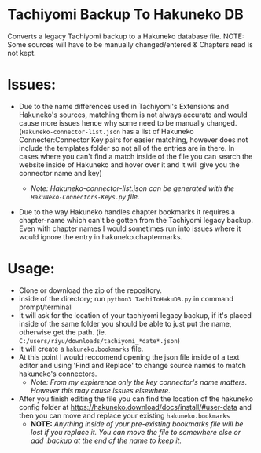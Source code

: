 # Tachiyomi Backup To Hakuneko DB
Converts a legacy Tachiyomi backup to a Hakuneko database file. NOTE: Some sources will have to be manually changed/entered &amp; Chapters read is not kept.

# Issues:
- Due to the name differences used in Tachiyomi's Extensions and Hakuneko's sources, matching them is not always accurate and would cause more issues hence why some need to be manually changed. (`Hakuneko-connector-list.json` has a list of Hakuneko Connecter:Connector Key pairs for easier matching, however does not include the templates folder so not all of the entries are in there. In cases where you can't find a match inside of the file you can search the website inside of Hakuneko and hover over it and it will give you the connector name and key)
  - *Note: Hakuneko-connector-list.json can be generated with the `HakuNeko-Connectors-Keys.py` file.*

- Due to the way Hakuneko handles chapter bookmarks it requires a chapter-name which can't be gotten from the Tachiyomi legacy backup. Even with chapter names I would sometimes run into issues where it would ignore the entry in hakuneko.chaptermarks.

# Usage:
- Clone or download the zip of the repository.
- inside of the directory; run `python3 TachiToHakuDB.py` in command prompt/terminal
- It will ask for the location of your tachiyomi legacy backup, if it's placed inside of the same folder you should be able to just put the name, otherwise get the path. (ie. `C:/users/riyu/downloads/tachiyomi_*date*.json`)
- It will create a `hakuneko.bookmarks` file.
- At this point I would reccomend opening the json file inside of a text editor and using 'Find and Replace' to change source names to match hakuneko's connectors.
  - *Note: From my expierence only the key connector's name matters. However this may cause issues elsewhere.*
- After you finish editing the file you can find the location of the hakuneko config folder at https://hakuneko.download/docs/install/#user-data and then you can move and replace your existing `hakuneko.bookmarks`
  - **NOTE:** *Anything inside of your pre-existing bookmarks file will be lost if you replace it. You can move the file to somewhere else or add .backup at the end of the name to keep it.*
